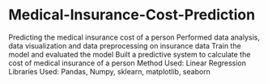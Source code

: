 # Medical-Insurance-Cost-Prediction

Predicting the medical insurance cost of a person
Performed data analysis, data visualization and data preprocessing on insurance data
Train the model and evaluated the model
Built a predictive system to calculate the cost of medical insurance of a person
Method Used: Linear Regression
Libraries Used: Pandas, Numpy, sklearn, matplotlib, seaborn
